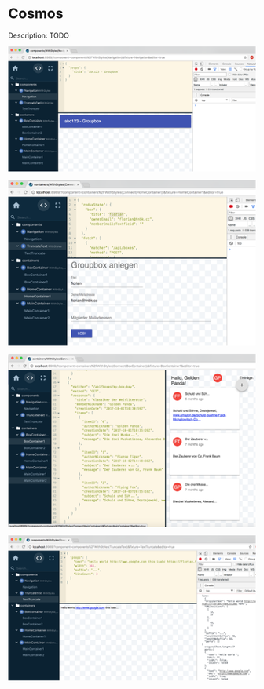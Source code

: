 # Cosmos

Description: TODO

![navigation](images-cosmos/01_navigation.png)

![create box](images-cosmos/02_create.png)

![box container](images-cosmos/03_box_container.png)

![text truncate](images-cosmos/04_text_truncate.png)

